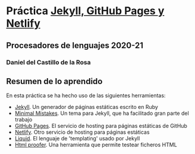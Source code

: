 # Práctica [Jekyll, GitHub Pages y Netlify](https://ull-esit-gradoii-pl.github.io/practicas/jekyll-netlify) 
## Procesadores de lenguajes 2020-21
### Daniel del Castillo de la Rosa
## Resumen de lo aprendido
En esta práctica se ha hecho uso de las siguientes herramientas:
* [Jekyll](https://jekyllrb.com/). Un generador de páginas estáticas escrito en Ruby
* [Minimal Mistakes](https://mmistakes.github.io/minimal-mistakes/). Un tema para Jekyll, que ha facilitado gran parte del trabajo
* [GitHub Pages](https://pages.github.com/). El servicio de hosting para páginas estáticas de GitHub
* [Netlify](https://www.netlify.com/). Otro servicio de hosting para páginas estáticas
* [Liquid](https://jekyllrb.com/docs/step-by-step/02-liquid/). El lenguaje de 'templating' usado por Jekyll
* [Html proofer](https://github.com/gjtorikian/html-proofer). Una herramienta que permite testear ficheros HTML
